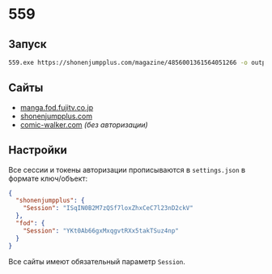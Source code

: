 # 559
## Запуск
```bash
559.exe https://shonenjumpplus.com/magazine/4856001361564051266 -o output/
```

## Сайты
* [manga.fod.fujitv.co.jp](https://manga.fod.fujitv.co.jp/)
* [shonenjumpplus.com](https://shonenjumpplus.com/)
* [comic-walker.com](https://comic-walker.com/) _(без авторизации)_

## Настройки
Все сессии и токены авторизации прописываются в `settings.json` в формате ключ/объект:
```json
{
  "shonenjumpplus": {
    "Session": "ISqIN0B2M7zQSf7loxZhxCeC7l23nD2ckV"
  },
  "fod": {
    "Session": "YKt0Ab66gxMxqgvtRXx5takTSuz4np"
  }
}
```

Все сайты имеют обязательный параметр `Session`.
